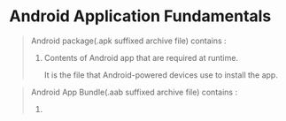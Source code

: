# Android Application Fundamentals

> Android package(.apk suffixed archive file) contains :
>
> 1. Contents of Android app that are required at runtime.
>
>    It is the file that Android-powered devices use to install the app.

> Android App Bundle(.aab suffixed archive file) contains :
>
>  	1. 